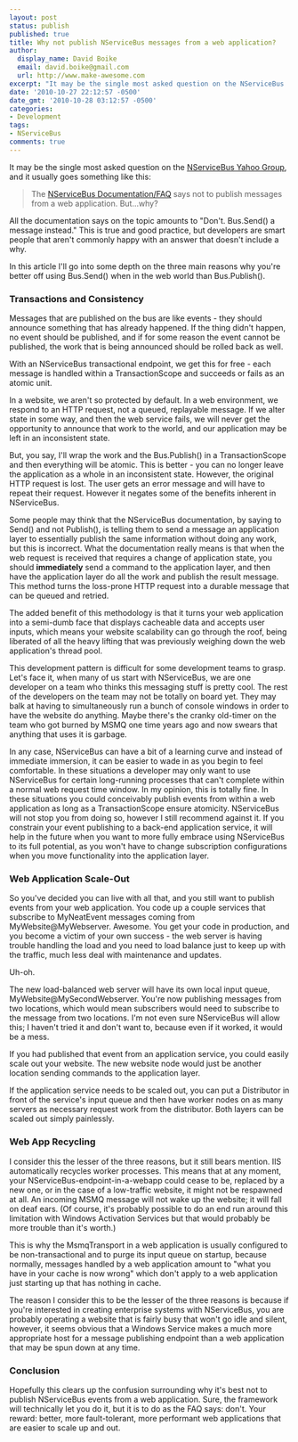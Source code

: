 ```yaml
---
layout: post
status: publish
published: true
title: Why not publish NServiceBus messages from a web application?
author:
  display_name: David Boike
  email: david.boike@gmail.com
  url: http://www.make-awesome.com
excerpt: "It may be the single most asked question on the NServiceBus  Yahoo Group, and it usually goes something like this:\r\n\r\n\r\nThe  NServiceBus  Documentation&#47;FAQ says not to publish messages from a web application.  \ But...why?\r\n\r\n\r\nAll the documentation says on the topic  amounts to \"Don't.  Bus.Send() a message instead.\"  This is true and good practice,  but developers are smart people that aren't commonly happy with an answer that doesn't  include a why.\r\n\r\nIn this article I'll go into some depth on the three main  reasons why you're better off using Bus.Send() when in the web world than Bus.Publish().\r\n\r\n"
date: '2010-10-27 22:12:57 -0500'
date_gmt: '2010-10-28 03:12:57 -0500'
categories:
- Development
tags:
- NServiceBus
comments: true
---
```

It may be the single most asked question on the [NServiceBus Yahoo Group](http://tech.groups.yahoo.com/group/nservicebus/), and it usually goes something like this:

> The [NServiceBus Documentation/FAQ](http://www.nservicebus.com/Documentation.aspx) says not to publish messages from a web application. But...why?

All the documentation says on the topic amounts to "Don't. Bus.Send() a message instead." This is true and good practice, but developers are smart people that aren't commonly happy with an answer that doesn't include a why.

In this article I'll go into some depth on the three main reasons why you're better off using Bus.Send() when in the web world than Bus.Publish().

### Transactions and Consistency

Messages that are published on the bus are like events - they should announce something that has already happened. If the thing didn't happen, no event should be published, and if for some reason the event cannot be published, the work that is being announced should be rolled back as well.

With an NServiceBus transactional endpoint, we get this for free - each message is handled within a TransactionScope and succeeds or fails as an atomic unit.

In a website, we aren't so protected by default. In a web environment, we respond to an HTTP request, not a queued, replayable message. If we alter state in some way, and then the web service fails, we will never get the opportunity to announce that work to the world, and our application may be left in an inconsistent state.

But, you say, I'll wrap the work and the Bus.Publish() in a TransactionScope and then everything will be atomic. This is better - you can no longer leave the application as a whole in an inconsistent state. However, the original HTTP request is lost. The user gets an error message and will have to repeat their request. However it negates some of the benefits inherent in NServiceBus.

Some people may think that the NServiceBus documentation, by saying to Send() and not Publish(), is telling them to send a message an application layer to essentially publish the same information without doing any work, but this is incorrect. What the documentation really means is that when the web request is received that requires a change of application state, you should **immediately** send a command to the application layer, and then have the application layer do all the work and publish the result message. This method turns the loss-prone HTTP request into a durable message that can be queued and retried.

The added benefit of this methodology is that it turns your web application into a semi-dumb face that displays cacheable data and accepts user inputs, which means your website scalability can go through the roof, being liberated of all the heavy lifting that was previously weighing down the web application's thread pool.

This development pattern is difficult for some development teams to grasp. Let's face it, when many of us start with NServiceBus, we are one developer on a team who thinks this messaging stuff is pretty cool. The rest of the developers on the team may not be totally on board yet. They may balk at having to simultaneously run a bunch of console windows in order to have the website do anything. Maybe there's the cranky old-timer on the team who got burned by MSMQ one time years ago and now swears that anything that uses it is garbage.

In any case, NServiceBus can have a bit of a learning curve and instead of immediate immersion, it can be easier to wade in as you begin to feel comfortable. In these situations a developer may only want to use NServiceBus for certain long-running processes that can't complete within a normal web request time window. In my opinion, this is totally fine. In these situations you could conceivably publish events from within a web application as long as a TransactionScope ensure atomicity. NServiceBus will not stop you from doing so, however I still recommend against it. If you constrain your event publishing to a back-end application service, it will help in the future when you want to more fully embrace using NServiceBus to its full potential, as you won't have to change subscription configurations when you move functionality into the application layer.

### Web Application Scale-Out

So you've decided you can live with all that, and you still want to publish events from your web application. You code up a couple services that subscribe to MyNeatEvent messages coming from MyWebsite@MyWebserver. Awesome. You get your code in production, and you become a victim of your own success - the web server is having trouble handling the load and you need to load balance just to keep up with the traffic, much less deal with maintenance and updates.

Uh-oh.

The new load-balanced web server will have its own local input queue, MyWebsite@MySecondWebserver. You're now publishing messages from two locations, which would mean subscribers would need to subscribe to the message from two locations. I'm not even sure NServiceBus will allow this; I haven't tried it and don't want to, because even if it worked, it would be a mess.

If you had published that event from an application service, you could easily scale out your website. The new website node would just be another location sending commands to the application layer.

If the application service needs to be scaled out, you can put a Distributor in front of the service's input queue and then have worker nodes on as many servers as necessary request work from the distributor. Both layers can be scaled out simply painlessly.

### Web App Recycling

I consider this the lesser of the three reasons, but it still bears mention. IIS automatically recycles worker processes. This means that at any moment, your NServiceBus-endpoint-in-a-webapp could cease to be, replaced by a new one, or in the case of a low-traffic website, it might not be respawned at all. An incoming MSMQ message will not wake up the website; it will fall on deaf ears. (Of course, it's probably possible to do an end run around this limitation with Windows Activation Services but that would probably be more trouble than it's worth.)

This is why the MsmqTransport in a web application is usually configured to be non-transactional and to purge its input queue on startup, because normally, messages handled by a web application amount to "what you have in your cache is now wrong" which don't apply to a web application just starting up that has nothing in cache.

The reason I consider this to be the lesser of the three reasons is because if you're interested in creating enterprise systems with NServiceBus, you are probably operating a website that is fairly busy that won't go idle and silent, however, it seems obvious that a Windows Service makes a much more appropriate host for a message publishing endpoint than a web application that may be spun down at any time.

### Conclusion

Hopefully this clears up the confusion surrounding why it's best not to publish NServiceBus events from a web application. Sure, the framework will technically let you do it, but it is to do as the FAQ says: don't. Your reward: better, more fault-tolerant, more performant web applications that are easier to scale up and out.
